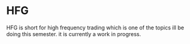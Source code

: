 # HFG

HFG is short for  high frequency trading which is one of the topics ill be doing this semester. it is currently a work in progress.
